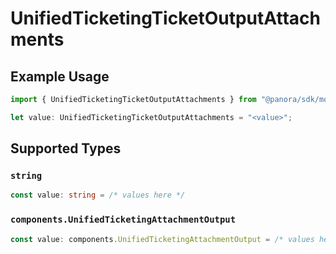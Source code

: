 # UnifiedTicketingTicketOutputAttachments

## Example Usage

```typescript
import { UnifiedTicketingTicketOutputAttachments } from "@panora/sdk/models/components";

let value: UnifiedTicketingTicketOutputAttachments = "<value>";
```

## Supported Types

### `string`

```typescript
const value: string = /* values here */
```

### `components.UnifiedTicketingAttachmentOutput`

```typescript
const value: components.UnifiedTicketingAttachmentOutput = /* values here */
```

